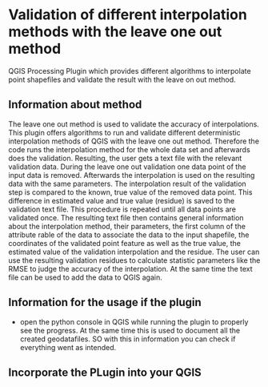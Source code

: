 # Validation of different interpolation methods with the leave one out method
QGIS Processing Plugin which provides different algorithms to interpolate point shapefiles and validate the result with the leave on out method.

## Information about method
The leave one out method is used to validate the accuracy of interpolations. This plugin offers algorithms to run and validate different deterministic interpolation methods of QGIS with the leave one out method. 
Therefore the code runs the interpolation method for the whole data set and afterwards does the validation. Resulting, the user gets a text file with the relevant validation data. During the leave one out validation one data point of the input data is removed. Afterwards the interpolation is used on the resulting data with the same parameters. The interpolation result of the validation step is compared to the known, true value of the removed data point. This difference in estimated value and true value (residue) is saved to the validation text file. This procedure is repeated until all data points are validated once. The resulting text file then contains general information about the interpolation method, their parameters, the first column of the attribute rable of the data to associate the data to the input shapefile, the coordinates of the validated point feature as well as the true value, the estimated value of the validation interpolation and the residue.
The user can use the resulting validation residues to calculate statistic parameters like the RMSE to judge the accuracy of the interpolation. At the same time the text file can be used to add the data to QGIS again.

## Information for the usage if the plugin
* open the python console in QGIS while running the plugin to properly see the progress. At the same time this is used to document all the created geodatafiles. SO with this in information you can check if everything went as intended.

## Incorporate the PLugin into your QGIS
